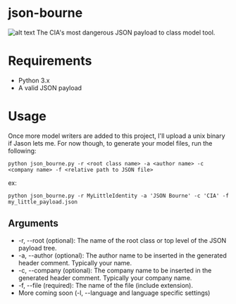 # json-bourne
![alt text](https://i.imgur.com/8LnmYEn.jpg)
The CIA's most dangerous JSON payload to class model tool.

# Requirements
* Python 3.x
* A valid JSON payload

# Usage
Once more model writers are added to this project, I'll upload a unix binary if Jason lets me. For now though, to generate your model files, run the following:

```python json_bourne.py -r <root class name> -a <author name> -c <company name> -f <relative path to JSON file>```

ex:

```python json_bourne.py -r MyLittleIdentity -a 'JSON Bourne' -c 'CIA' -f my_little_payload.json```

## Arguments
* -r, --root (optional): The name of the root class or top level of the JSON payload tree.
* -a, --author (optional): The author name to be inserted in the generated header comment. Typically your name.
* -c, --company (optional): The company name to be inserted in the generated header comment. Typically your company name.
* -f, --file (required): The name of the file (include extension).
* More coming soon (-l, --language and language specific settings)
